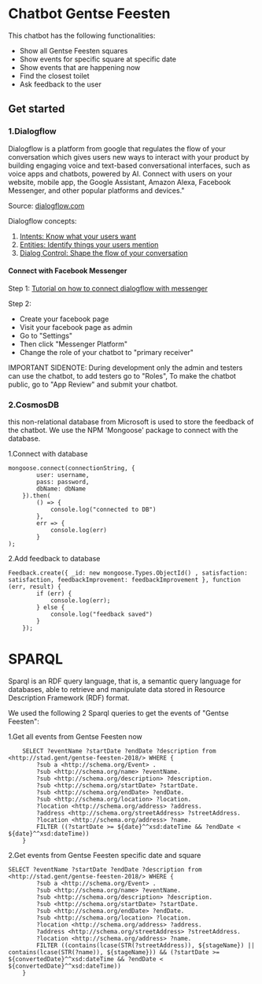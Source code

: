 # Chatbot Gentse Feesten

This chatbot has the following functionalities:
* Show all Gentse Feesten squares
* Show events for specific square at specific date
* Show events that are happening now
* Find the closest toilet
* Ask feedback to the user

## Get started

### 1.Dialogflow

Dialogflow is a platform from google that regulates the flow of your conversation which 
gives users new ways to interact with your product by building engaging voice and text-based conversational interfaces, such as voice apps and chatbots, powered by AI. Connect with users on your website, mobile app, the Google Assistant, Amazon Alexa, Facebook Messenger, and other popular platforms and devices."

Source: [dialogflow.com](https://dialogflow.com/)

Dialogflow concepts:
1. [Intents: Know what your users want](https://www.youtube.com/watch?v=9aHusGxntPw)
2. [Entities: Identify things your users mention](https://www.youtube.com/watch?v=kzdL6GxJ_WY)
3. [Dialog Control: Shape the flow of your conversation](https://www.youtube.com/watch?v=-tOamKtmxdY)

#### Connect with Facebook Messenger

Step 1:
[Tutorial on how to connect dialogflow with messenger](https://www.youtube.com/watch?v=-2hE3YHsuBQ)

Step 2:
* Create your facebook page
* Visit your facebook page as admin
* Go to "Settings"
* Then click "Messenger Platform" 
* Change the role of your chatbot to "primary receiver"

IMPORTANT SIDENOTE: During development only the admin and testers can use the chatbot, to add testers go to "Roles",
To make the chatbot public, go to "App Review" and submit your chatbot.

### 2.CosmosDB

this non-relational database from Microsoft is used to store the feedback of the chatbot.
We use the NPM 'Mongoose' package to connect with the database.

1.Connect with database
```
mongoose.connect(connectionString, {
        user: username,
        pass: password,
        dbName: dbName
    }).then(
        () => {
            console.log("connected to DB")
        },
        err => {
            console.log(err)
        }
);
```

2.Add feedback to database
```
Feedback.create({ _id: new mongoose.Types.ObjectId() , satisfaction: satisfaction, feedbackImprovement: feedbackImprovement }, function (err, result) {
        if (err) {
            console.log(err);
        } else {
            console.log("feedback saved")
        }
    });
```

# SPARQL

Sparql is an RDF query language, that is, a semantic query language for databases, able to retrieve and manipulate data stored in Resource Description Framework (RDF) format.

We used the following 2 Sparql queries to get the events of "Gentse Feesten":

1.Get all events from Gentse Feesten now
```
    SELECT ?eventName ?startDate ?endDate ?description from <http://stad.gent/gentse-feesten-2018/> WHERE {
        ?sub a <http://schema.org/Event> .
        ?sub <http://schema.org/name> ?eventName.
        ?sub <http://schema.org/description> ?description.
        ?sub <http://schema.org/startDate> ?startDate.
        ?sub <http://schema.org/endDate> ?endDate.
        ?sub <http://schema.org/location> ?location.
        ?location <http://schema.org/address> ?address. 
        ?address <http://schema.org/streetAddress> ?streetAddress.
        ?location <http://schema.org/address> ?name. 
        FILTER ((?startDate >= ${date}^^xsd:dateTime && ?endDate < ${date}^^xsd:dateTime))
    }
```

2.Get events from Gentse Feesten specific date and square

```
SELECT ?eventName ?startDate ?endDate ?description from <http://stad.gent/gentse-feesten-2018/> WHERE {
        ?sub a <http://schema.org/Event> .
        ?sub <http://schema.org/name> ?eventName.
        ?sub <http://schema.org/description> ?description.
        ?sub <http://schema.org/startDate> ?startDate.
        ?sub <http://schema.org/endDate> ?endDate.
        ?sub <http://schema.org/location> ?location.
        ?location <http://schema.org/address> ?address. 
        ?address <http://schema.org/streetAddress> ?streetAddress.
        ?location <http://schema.org/address> ?name. 
        FILTER ((contains(lcase(STR(?streetAddress)), ${stageName}) || contains(lcase(STR(?name)), ${stageName})) && (?startDate >= ${convertedDate}^^xsd:dateTime && ?endDate < ${convertedDate}^^xsd:dateTime))
    }
```


